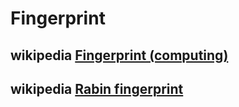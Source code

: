 # Fingerprint 



## wikipedia [Fingerprint (computing)](https://en.wikipedia.org/wiki/Fingerprint_(computing))



## wikipedia [Rabin fingerprint](https://en.wikipedia.org/wiki/Rabin_fingerprint)

